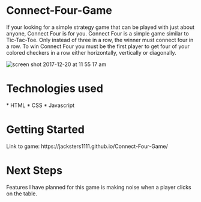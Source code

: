 <h1>Connect-Four-Game</h1>
If your looking for a simple strategy game that can be played with just about anyone, Connect Four is for you. Connect Four is a simple game similar to Tic-Tac-Toe. Only instead of three in a row, the winner must connect four in a row. To win Connect Four you must be the first player to get four of your colored checkers in a row either horizontally, vertically or diagonally.

![screen shot 2017-12-20 at 11 55 17 am](https://user-images.githubusercontent.com/33438947/34225871-c0606c72-e57c-11e7-8fce-b0092d125565.png)

<h1>Technologies used</h1>
* HTML
* CSS
* Javascript

<h1>Getting Started</h1>
Link to game: https://jacksters1111.github.io/Connect-Four-Game/

<h1>Next Steps</h1>
Features I have planned for this game is making noise when a player clicks on the table.
